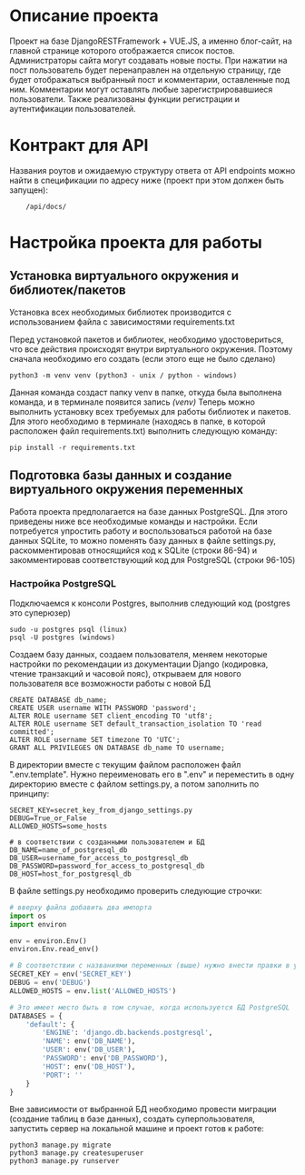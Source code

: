 # Описание проекта

Проект на базе DjangoRESTFramework + VUE.JS, а именно блог-сайт, на главной странице которого отображается список
постов. Администраторы сайта могут создавать новые посты.
При нажатии на пост пользователь будет перенаправлен на отдельную страницу, где будет отображаться выбранный пост и
комментарии, оставленные под ним. Комментарии могут оставлять любые зарегистрировавшиеся пользователи.
Также реализованы функции регистрации и аутентификации пользователей.

# Контракт для API
Названия роутов и ожидаемую структуру ответа от API endpoints можно найти в спецификации по адресу ниже (проект 
при этом должен быть запущен):
```http request
    /api/docs/
```

# Настройка проекта для работы

## Установка виртуального окружения и библиотек/пакетов

Установка всех необходимых библиотек производится с использованием файла с зависимостями requirements.txt

Перед установкой пакетов и библиотек, необходимо удостовериться, что все действия происходят внутри виртуального
окружения. Поэтому сначала необходимо его создать (если этого еще не было сделано)

```text
python3 -m venv venv (python3 - unix / python - windows)
```

Данная команда создаст папку venv в папке, откуда была выполнена команда, и в терминале появится запись *(venv)*
Теперь можно выполнить установку всех требуемых для работы библиотек и пакетов.
Для этого необходимо в терминале (находясь в папке, в которой расположен файл requirements.txt) выполнить следующую
команду:

```text
pip install -r requirements.txt
```

## Подготовка базы данных и создание виртуального окружения переменных

Работа проекта предполагается на базе данных PostgreSQL. Для этого приведены ниже все необходимые команды и настройки.
Если потребуется упростить работу и воспользоваться работой на базе данных SQLite, то можно поменять базу данных в файле
settings.py, раскомментировав относящийся код к SQLite (строки 86-94) и закомментировав соответствующий код для
PostgreSQL (строки 96-105)

### Настройка PostgreSQL

Подключаемся к консоли Postgres, выполнив следующий код (postgres это суперюзер)

```text
sudo -u postgres psql (linux)
psql -U postgres (windows)
```

Создаем базу данных, создаем пользователя, меняем некоторые настройки по рекомендации из документации Django
(кодировка, чтение транзакций и часовой пояс), открываем для нового пользователя все возможности работы с новой БД

```postgresql
CREATE DATABASE db_name;
CREATE USER username WITH PASSWORD 'password';
ALTER ROLE username SET client_encoding TO 'utf8';
ALTER ROLE username SET default_transaction_isolation TO 'read committed';
ALTER ROLE username SET timezone TO 'UTC';
GRANT ALL PRIVILEGES ON DATABASE db_name TO username;
```

В директории вместе с текущим файлом расположен файл ".env.template". Нужно переименовать его в ".env" и переместить
в одну директорию вместе с файлом settings.py, а потом заполнить по принципу:

```dotenv
SECRET_KEY=secret_key_from_django_settings.py
DEBUG=True_or_False
ALLOWED_HOSTS=some_hosts

# в соответствии с созданными пользователем и БД
DB_NAME=name_of_postgresql_db
DB_USER=username_for_access_to_postgresql_db
DB_PASSWORD=password_for_access_to_postgresql_db
DB_HOST=host_for_postgresql_db
```

В файле settings.py необходимо проверить следующие строчки:

```python
# вверху файла добавить два импорта
import os
import environ

env = environ.Env()
environ.Env.read_env()

# В соответствии с названиями переменных (выше) нужно внести правки в указанные ниже строчки
SECRET_KEY = env('SECRET_KEY')
DEBUG = env('DEBUG')
ALLOWED_HOSTS = env.list('ALLOWED_HOSTS')

# Это имеет место быть в том случае, когда используется БД PostgreSQL
DATABASES = {
    'default': {
        'ENGINE': 'django.db.backends.postgresql',
        'NAME': env('DB_NAME'),
        'USER': env('DB_USER'),
        'PASSWORD': env('DB_PASSWORD'),
        'HOST': env('DB_HOST'),
        'PORT': ''
    }
}

```

Вне зависимости от выбранной БД необходимо провести миграции (создание таблиц в базе данных), создать 
суперпользователя, запустить сервер на локальной машине и проект готов к работе:

```text
python3 manage.py migrate
python3 manage.py createsuperuser
python3 manage.py runserver
```
